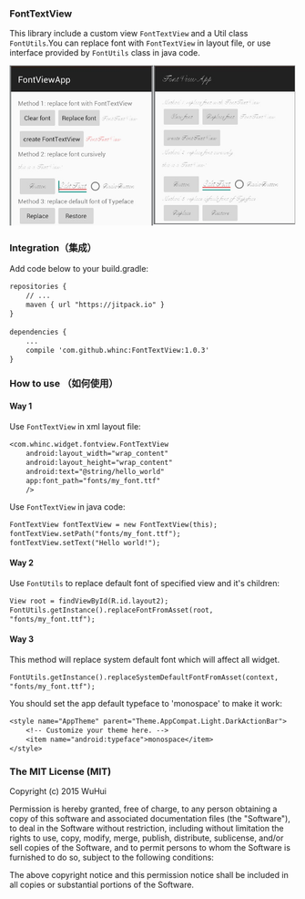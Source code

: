 ### FontTextView

This library include a custom view `FontTextView` and a Util class `FontUtils`.You can replace font with `FontTextView` in layout file, or use interface provided by `FontUtils` class in java code.

![screenshot](./screenshot.jpg)

### Integration（集成）

Add code below to your build.gradle:

    repositories {
        // ...
        maven { url "https://jitpack.io" }
    }

    dependencies {
        ...
        compile 'com.github.whinc:FontTextView:1.0.3'
    }

### How to use （如何使用）

#### Way 1

Use `FontTextView` in xml layout file:

    <com.whinc.widget.fontview.FontTextView
        android:layout_width="wrap_content"
        android:layout_height="wrap_content"
        android:text="@string/hello_world"
        app:font_path="fonts/my_font.ttf"
        />

Use `FontTextView` in java code:

    FontTextView fontTextView = new FontTextView(this);
    fontTextView.setPath("fonts/my_font.ttf");
    fontTextView.setText("Hello world!");

#### Way 2

Use `FontUtils` to replace default font of specified view and it's children:

    View root = findViewById(R.id.layout2);
    FontUtils.getInstance().replaceFontFromAsset(root, "fonts/my_font.ttf");


#### Way 3

This method will replace system default font which will affect all widget.

    FontUtils.getInstance().replaceSystemDefaultFontFromAsset(context, "fonts/my_font.ttf");

You should set the app default typeface to 'monospace' to make it work:

    <style name="AppTheme" parent="Theme.AppCompat.Light.DarkActionBar">
        <!-- Customize your theme here. -->
        <item name="android:typeface">monospace</item>
    </style>

### The MIT License (MIT)

Copyright (c) 2015 WuHui

Permission is hereby granted, free of charge, to any person obtaining a copy
of this software and associated documentation files (the "Software"), to deal
in the Software without restriction, including without limitation the rights
to use, copy, modify, merge, publish, distribute, sublicense, and/or sell
copies of the Software, and to permit persons to whom the Software is
furnished to do so, subject to the following conditions:

The above copyright notice and this permission notice shall be included in all
copies or substantial portions of the Software.

[1]:https://bintray.com/whinc/maven/fontview/view
